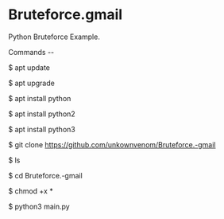 # Bruteforce.gmail


Python Bruteforce Example. 


Commands -- 

$ apt update

$ apt upgrade

$ apt install python

$ apt install python2

$ apt install python3

$ git clone https://github.com/unkownvenom/Bruteforce.-gmail

$ ls

$ cd Bruteforce.-gmail

$ chmod +x *

$ python3 main.py
